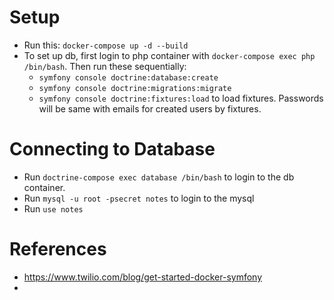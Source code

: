# Setup
 * Run this: `docker-compose up -d --build`
 * To set up db, first login to php container with `docker-compose exec php /bin/bash`. Then run these sequentially:
   * `symfony console doctrine:database:create`
   * `symfony console doctrine:migrations:migrate`
   * `symfony console doctrine:fixtures:load` to load fixtures. Passwords will be same with emails for created users by fixtures. 

# Connecting to Database
 * Run `doctrine-compose exec database /bin/bash` to login to the db container.
 * Run `mysql -u root -psecret notes` to login to the mysql
 * Run `use notes`

# References
 * https://www.twilio.com/blog/get-started-docker-symfony
 * 
